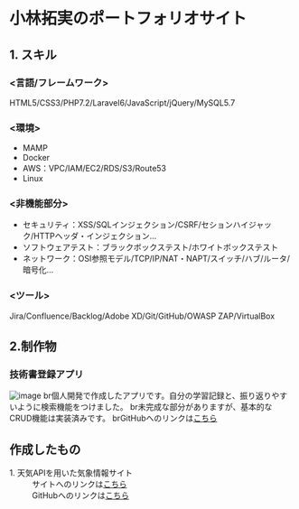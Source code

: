 # 小林拓実のポートフォリオサイト
## 1. スキル
### <言語/フレームワーク>
HTML5/CSS3/PHP7.2/Laravel6/JavaScript/jQuery/MySQL5.7
### <環境>
- MAMP
- Docker
- AWS：VPC/IAM/EC2/RDS/S3/Route53
- Linux

### <非機能部分>
- セキュリティ：XSS/SQLインジェクション/CSRF/セションハイジャック/HTTPヘッダ・インジェクション...
- ソフトウェアテスト：ブラックボックステスト/ホワイトボックステスト
- ネットワーク：OSI参照モデル/TCP/IP/NAT・NAPT/スイッチ/ハブ/ルータ/暗号化...
### <ツール>
Jira/Confluence/Backlog/Adobe XD/Git/GitHub/OWASP ZAP/VirtualBox

## 2.制作物
### 技術書登録アプリ
![image](https://user-images.githubusercontent.com/68890733/130907379-e0ef24a6-fc3b-41ce-be5c-b3a65f960f03.png)
br個人開発で作成したアプリです。自分の学習記録と、振り返りやすいように検索機能をつけました。
br未完成な部分がありますが、基本的なCRUD機能は実装済みです。
brGitHubへのリンクは[こちら](https://github.com/takumi98/EngineerBookshelf)

## 作成したもの
<dl>
  <dt>1. 天気APIを用いた気象情報サイト</dt>
  <dd>サイトへのリンクは<a href="https://github.com/takumi98/quelcode-js/tree/feature/js-challenge1">こちら</a></br>
      GitHubへのリンクは<a href="https://github.com/takumi98/quelcode-js/tree/feature/js-challenge1">こちら</a>
  </dd>
</dl>
